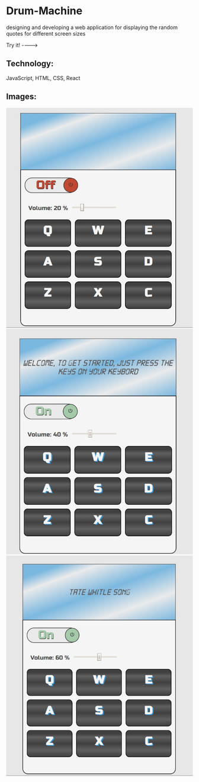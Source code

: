 # Drum-Machine
designing and developing a web application for displaying the random quotes for different screen sizes

Try it! ----> 

## Technology:
JavaScript, HTML, CSS, React

## Images: 

![alt text](https://github.com/OxanaK/Drum-Machine/blob/master/example_photos/drum1.jpg)
![alt text](https://github.com/OxanaK/Drum-Machine/blob/master/example_photos/drum2.jpg)
![alt text](https://github.com/OxanaK/Drum-Machine/blob/master/example_photos/drum3.jpg)
